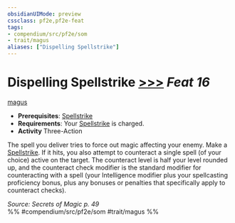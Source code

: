 ```yaml
---
obsidianUIMode: preview
cssclass: pf2e,pf2e-feat
tags:
- compendium/src/pf2e/som
- trait/magus
aliases: ["Dispelling Spellstrike"]
---
```

# Dispelling Spellstrike  [>>>](../../rules/core-rulebook/chapter-9-playing-the-game.md#Actions "Three-Action") *Feat 16*  
[magus](../../rules/traits/magus-som.md)  

- **Prerequisites**: [Spellstrike](../../rules/actions/spellstrike-som.md)
- **Requirements**: Your [Spellstrike](../../rules/actions/spellstrike-som.md) is charged.
- **Activity** Three-Action

The spell you deliver tries to force out magic affecting your enemy. Make a [Spellstrike](../../rules/actions/spellstrike-som.md). If it hits, you also attempt to counteract a single spell (of your choice) active on the target. The counteract level is half your level rounded up, and the counteract check modifier is the standard modifier for counteracting with a spell (your Intelligence modifier plus your spellcasting proficiency bonus, plus any bonuses or penalties that specifically apply to counteract checks).

*Source: Secrets of Magic p. 49*  
%% #compendium/src/pf2e/som #trait/magus %%